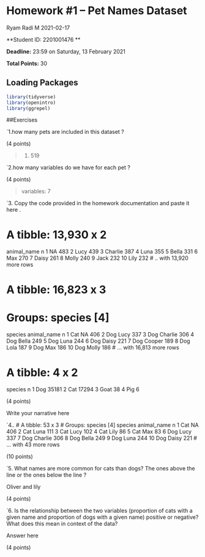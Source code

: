 Homework \#1 – Pet Names Dataset
================
Ryam Radi M
2021-02-17

**Student ID: 2201001476 **

**Deadline:** 23:59 on Saturday, 13 February 2021

**Total Points:** 30

## Loading Packages

``` r
library(tidyverse)
library(openintro)
library(ggrepel)
```

\#\#Exercises

\`1.how many pets are included in this dataset ?

(4 points)

> 1.  519

\`2.how many variables do we have for each pet ?

(4 points)

> variables: 7

\`3. Copy the code provided in the homework documentation and paste it
here .

# A tibble: 13,930 x 2

animal\_name n <chr> <int> 1 NA 483 2 Lucy 439 3 Charlie 387 4 Luna 355
5 Bella 331 6 Max 270 7 Daisy 261 8 Molly 240 9 Jack 232 10 Lily 232 \#
.. with 13,920 more rows

# A tibble: 16,823 x 3

# Groups: species \[4\]

species animal\_name n <chr> <chr> <int> 1 Cat NA 406 2 Dog Lucy 337 3
Dog Charlie 306 4 Dog Bella 249 5 Dog Luna 244 6 Dog Daisy 221 7 Dog
Cooper 189 8 Dog Lola 187 9 Dog Max 186 10 Dog Molly 186 \# … with
16,813 more rows

# A tibble: 4 x 2

species n <chr> <int> 1 Dog 35181 2 Cat 17294 3 Goat 38 4 Pig 6

(4 points)

Write your narrative here

\`4.. \# A tibble: 53 x 3 \# Groups: species \[4\] species animal\_name
n <chr> <chr> <int> 1 Cat NA 406 2 Cat Luna 111 3 Cat Lucy 102 4 Cat
Lily 86 5 Cat Max 83 6 Dog Lucy 337 7 Dog Charlie 306 8 Dog Bella 249 9
Dog Luna 244 10 Dog Daisy 221 \# … with 43 more rows

(10 points)

\`5. What names are more common for cats than dogs? The ones above the
line or the ones below the line ?

Oliver and lily

(4 points)

\`6. Is the relationship between the two variables (proportion of cats
with a given name and proportion of dogs with a given name) positive or
negative? What does this mean in context of the data?

Answer here

(4 points)
